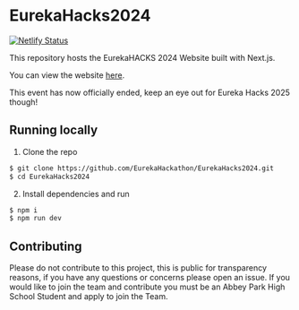 # EurekaHacks2024

[![Netlify Status](https://api.netlify.com/api/v1/badges/959d847d-5fa6-40df-b44c-e01d08e6b8ce/deploy-status)](https://app.netlify.com/sites/eureka2024/deploys)

This repository hosts the EurekaHACKS 2024 Website built with Next.js.

You can view the website [here](https://2024.eurekahacks.ca/).

This event has now officially ended, keep an eye out for Eureka Hacks 2025 though!

## Running locally

1. Clone the repo

```bash
$ git clone https://github.com/EurekaHackathon/EurekaHacks2024.git
$ cd EurekaHacks2024
```

2. Install dependencies and run

```bash
$ npm i
$ npm run dev
```

## Contributing

Please do not contribute to this project, this is public for transparency reasons, if you have any questions or concerns please open an issue. If you would like to join the team and contribute you must be an Abbey Park High School Student and apply to join the Team.
